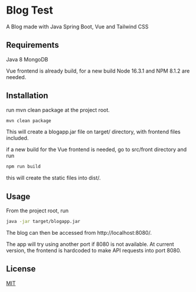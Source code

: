 # Blog Test

A Blog made with Java Spring Boot, Vue and Tailwind CSS

## Requirements
Java 8
MongoDB

Vue frontend is already build, for a new build Node 16.3.1 and NPM 8.1.2 are needed.

## Installation

run mvn clean package at the project root.

```bash
mvn clean package
```
This will create a blogapp.jar file on target/ directory, with frontend files included.

if a new build for the Vue frontend is needed, go to src/front directory and run
```bash
npm run build 
``` 
this will create the static files into dist/.

## Usage
From the project root, run

```bash
java -jar target/blogapp.jar
```
The blog can then be accessed from http://localhost:8080/.

The app will try using another port if 8080 is not available. At current version, the frontend is hardcoded to make API requests into port 8080.


## License
[MIT](https://choosealicense.com/licenses/mit/)
